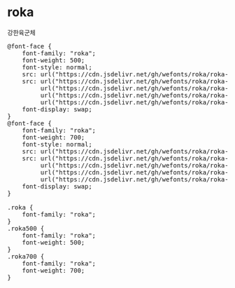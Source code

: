 # roka
강한육군체

<pre>
@font-face {
    font-family: "roka";
    font-weight: 500;
    font-style: normal;
    src: url("https://cdn.jsdelivr.net/gh/wefonts/roka/roka-Medium.eot");
    src: url("https://cdn.jsdelivr.net/gh/wefonts/roka/roka-Medium.eot?#iefix") format("embedded-opentype"),
         url("https://cdn.jsdelivr.net/gh/wefonts/roka/roka-Medium.woff2") format("woff2"),
         url("https://cdn.jsdelivr.net/gh/wefonts/roka/roka-Medium.woff") format("woff"),
         url("https://cdn.jsdelivr.net/gh/wefonts/roka/roka-Medium.ttf") format("truetype");
    font-display: swap;
} 
@font-face {
    font-family: "roka";
    font-weight: 700;
    font-style: normal;
    src: url("https://cdn.jsdelivr.net/gh/wefonts/roka/roka-Bold.eot");
    src: url("https://cdn.jsdelivr.net/gh/wefonts/roka/roka-Bold.eot?#iefix") format("embedded-opentype"),
         url("https://cdn.jsdelivr.net/gh/wefonts/roka/roka-Bold.woff2") format("woff2"),
         url("https://cdn.jsdelivr.net/gh/wefonts/roka/roka-Bold.woff") format("woff"),
         url("https://cdn.jsdelivr.net/gh/wefonts/roka/roka-Bold.ttf") format("truetype");
    font-display: swap;
} 

.roka {
    font-family: "roka";
}
.roka500 {
    font-family: "roka";
    font-weight: 500;
}
.roka700 {
    font-family: "roka";
    font-weight: 700;
}
</pre>
